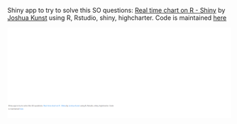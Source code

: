 Shiny app to try to solve this SO questions: [Real time chart on R - Shiny][1] by
[Joshua Kunst][2] using R, Rstudio, shiny, highcharter.
Code is maintained [here][3]
        
[1]: https://t.co/UUOsfRxzL6
[2]: http://jkunst.com
[3]: https://github.com/jbkunst/shiny-real-time-chart

![](screenshot.gif)
